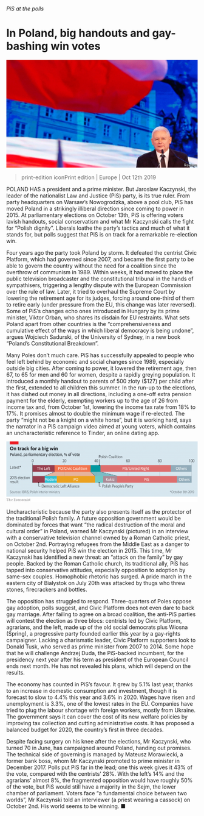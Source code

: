###### PiS at the polls

# In Poland, big handouts and gay-bashing win votes 

![image](images/20191012_EUP002_0.jpg) 

> print-edition iconPrint edition | Europe | Oct 12th 2019 

POLAND HAS a president and a prime minister. But Jaroslaw Kaczynski, the leader of the nationalist Law and Justice (PiS) party, is its true ruler. From party headquarters on Warsaw’s Nowogrodzka, above a pool club, PiS has moved Poland in a strikingly illiberal direction since coming to power in 2015. At parliamentary elections on October 13th, PiS is offering voters lavish handouts, social conservatism and what Mr Kaczynski calls the fight for “Polish dignity”. Liberals loathe the party’s tactics and much of what it stands for, but polls suggest that PiS is on track for a remarkable re-election win. 

Four years ago the party took Poland by storm. It defeated the centrist Civic Platform, which had governed since 2007, and became the first party to be able to govern the country without the need for a coalition since the overthrow of communism in 1989. Within weeks, it had moved to place the public television broadcaster and the constitutional tribunal in the hands of sympathisers, triggering a lengthy dispute with the European Commission over the rule of law. Later, it tried to overhaul the Supreme Court by lowering the retirement age for its judges, forcing around one-third of them to retire early (under pressure from the EU, this change was later reversed). Some of PiS’s changes echo ones introduced in Hungary by its prime minister, Viktor Orban, who shares its disdain for EU restraints. What sets Poland apart from other countries is the “comprehensiveness and cumulative effect of the ways in which liberal democracy is being undone”, argues Wojciech Sadurski, of the University of Sydney, in a new book “Poland’s Constitutional Breakdown”. 

Many Poles don’t much care. PiS has successfully appealed to people who feel left behind by economic and social changes since 1989, especially outside big cities. After coming to power, it lowered the retirement age, then 67, to 65 for men and 60 for women, despite a rapidly greying population. It introduced a monthly handout to parents of 500 zloty ($127) per child after the first, extended to all children this summer. In the run-up to the elections, it has dished out money in all directions, including a one-off extra pension payment for the elderly, exempting workers up to the age of 26 from income tax and, from October 1st, lowering the income tax rate from 18% to 17%. It promises almost to double the minimum wage if re-elected. The party “might not be a knight on a white horse”, but it is working hard, says the narrator in a PiS campaign video aimed at young voters, which contains an uncharacteristic reference to Tinder, an online dating app. 

![image](images/20191012_EUC876.png) 

Uncharacteristic because the party also presents itself as the protector of the traditional Polish family. A future opposition government would be dominated by forces that want “the radical destruction of the moral and cultural order” in Poland, warned Mr Kaczynski (pictured) in an interview with a conservative television channel owned by a Roman Catholic priest, on October 2nd. Portraying refugees from the Middle East as a danger to national security helped PiS win the election in 2015. This time, Mr Kaczynski has identified a new threat: an “attack on the family” by gay people. Backed by the Roman Catholic church, its traditional ally, PiS has tapped into conservative attitudes, especially opposition to adoption by same-sex couples. Homophobic rhetoric has surged. A pride march in the eastern city of Bialystok on July 20th was attacked by thugs who threw stones, firecrackers and bottles. 

The opposition has struggled to respond. Three-quarters of Poles oppose gay adoption, polls suggest, and Civic Platform does not even dare to back gay marriage. After failing to agree on a broad coalition, the anti-PiS parties will contest the election as three blocs: centrists led by Civic Platform, agrarians, and the left, made up of the old social democrats plus Wiosna (Spring), a progressive party founded earlier this year by a gay-rights campaigner. Lacking a charismatic leader, Civic Platform supporters look to Donald Tusk, who served as prime minister from 2007 to 2014. Some hope that he will challenge Andrzej Duda, the PiS-backed incumbent, for the presidency next year after his term as president of the European Council ends next month. He has not revealed his plans, which will depend on the results. 

The economy has counted in PiS’s favour. It grew by 5.1% last year, thanks to an increase in domestic consumption and investment, though it is forecast to slow to 4.4% this year and 3.6% in 2020. Wages have risen and unemployment is 3.3%, one of the lowest rates in the EU. Companies have tried to plug the labour shortage with foreign workers, mostly from Ukraine. The government says it can cover the cost of its new welfare policies by improving tax collection and cutting administrative costs. It has proposed a balanced budget for 2020, the country’s first in three decades. 

Despite facing surgery on his knee after the elections, Mr Kaczynski, who turned 70 in June, has campaigned around Poland, handing out promises. The technical side of governing is managed by Mateusz Morawiecki, a former bank boss, whom Mr Kaczynski promoted to prime minister in December 2017. Polls put PiS far in the lead; one this week gives it 43% of the vote, compared with the centrists’ 28%. With the left’s 14% and the agrarians’ almost 8%, the fragmented opposition would have roughly 50% of the vote, but PiS would still have a majority in the Sejm, the lower chamber of parliament. Voters face “a fundamental choice between two worlds”, Mr Kaczynski told an interviewer (a priest wearing a cassock) on October 2nd. His world seems to be winning. ■ 


